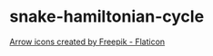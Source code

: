 # snake-hamiltonian-cycle

<a href="https://www.flaticon.com/free-icons/arrow" title="arrow icons">Arrow icons created by Freepik - Flaticon</a>
